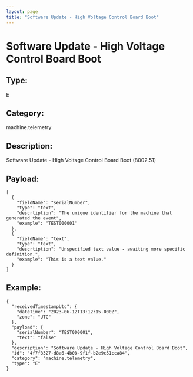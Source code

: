 ```yaml
---
layout: page
title: "Software Update - High Voltage Control Board Boot"
---
```


# Software Update - High Voltage Control Board Boot

## Type:

E

## Category:

machine.telemetry

## Description: 

Software Update - High Voltage Control Board Boot (8002.51)

## Payload:

```
[
  {
    "fieldName": "serialNumber",
    "type": "text",
    "descrtiption": "The unique identifier for the machine that generated the event",
    "example": "TEST000001"
  },
  {
    "fieldName": "text",
    "type": "text",
    "descrtiption": "Unspecified text value - awaiting more specific definition.",
    "example": "This is a text value."
  }
]
```

## Example:

```
{
  "receivedTimestampUtc": {
    "dateTime": "2023-06-12T13:12:15.000Z",
    "zone": "UTC"
  },
  "payload": {
    "serialNumber": "TEST000001",
    "text": "false"
  },
  "description": "Software Update - High Voltage Control Board Boot",
  "id": "4f7f8327-d8a6-4b08-9f1f-b2e9c51cca84",
  "category": "machine.telemetry",
  "type": "E"
}
```
